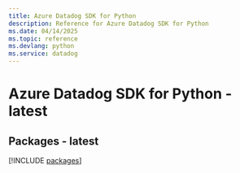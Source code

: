 ```yaml
---
title: Azure Datadog SDK for Python
description: Reference for Azure Datadog SDK for Python
ms.date: 04/14/2025
ms.topic: reference
ms.devlang: python
ms.service: datadog
---
```

# Azure Datadog SDK for Python - latest
## Packages - latest
[!INCLUDE [packages](datadog-index.md)]